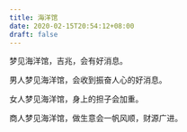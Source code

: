 ```yaml
---
title: 海洋馆
date: 2020-02-15T20:54:12+08:00
draft: false
---
```


梦见海洋馆，吉兆，会有好消息。<br>


男人梦见海洋馆，会收到振奋人心的好消息。<br>


女人梦见海洋馆，身上的担子会加重。<br>


商人梦见海洋馆，做生意会一帆风顺，财源广进。<br>
